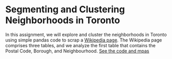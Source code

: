 # Segmenting and Clustering Neighborhoods in Toronto

In this assignment, we will explore and cluster the neighborhoods in Toronto using simple pandas code to scrap a [Wikipedia page](https://en.wikipedia.org/wiki/List_of_postal_codes_of_Canada:_M). The Wikipedia page comprises three tables, and we analyze the first table that contains the Postal Code,  Borough, and Neighbourhood.
[See the code and mpas](https://nbviewer.jupyter.org/github/ZekariasM/Segmenting_and_Clustering_Neighborhoods_in_Toronto/blob/master/Neighborhoods_in_Toronto.ipynb)